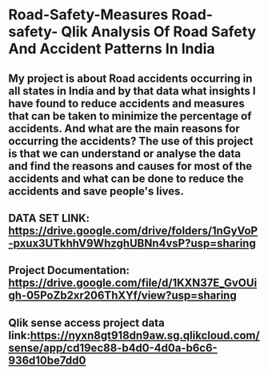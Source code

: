 # Road-Safety-Measures  Road-safety- Qlik Analysis Of Road Safety And Accident Patterns In India
## My project is about Road accidents occurring in all states in India and by that data what insights I have found to reduce accidents and measures that can be taken to minimize the percentage of accidents. And what are the main reasons for occurring the accidents? The use of this project is that we can understand or analyse the data and find the reasons and causes for most of the accidents and what can be done to reduce the accidents and save people's lives.
## DATA SET LINK: https://drive.google.com/drive/folders/1nGyVoP-pxux3UTkhhV9WhzghUBNn4vsP?usp=sharing
## Project Documentation: https://drive.google.com/file/d/1KXN37E_GvOUigh-05PoZb2xr206ThXYf/view?usp=sharing
## Qlik sense access project data link:https://nyxn8gt918dn9aw.sg.qlikcloud.com/sense/app/cd19ec88-b4d0-4d0a-b6c6-936d10be7dd0
